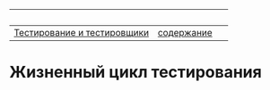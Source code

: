 &nbsp;|&nbsp;|&nbsp;|
:-:|:-:|:-:
[Тестирование и тестировщики](../articles/5_3_1_1_intro.md) | [содержание](../readme.md) | 


# Жизненный цикл тестирования

